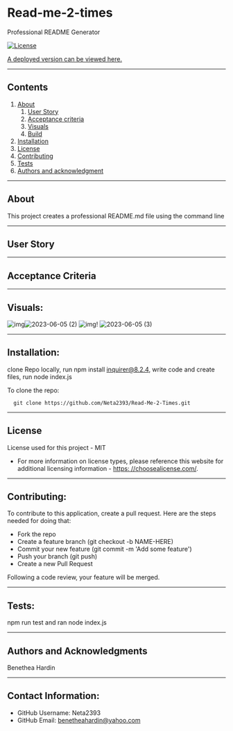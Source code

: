 # Read-me-2-times

  Professional README Generator

  [![License](https://img.shields.io/badge/License-MIT-yellow.svg)](https://opensource.org/licenses/MIT)

  [A deployed version can be viewed here.]( https://github.com/Neta2393/Read-Me-2-Times)
  
---
## Contents

1. [About](#about)
    1. [User Story](#user%20story)
    2. [Acceptance criteria](#acceptance%20criteria)
    3. [Visuals](#visuals)
    4. [Build](#build)
2. [Installation](#installation)
3. [License](#license)
4. [Contributing](#contributing)
5. [Tests](#tests)
6. [Authors and acknowledgment](#authors%20and%20acknowledgment)

---
## About

  This project creates a professional README.md file using the command line

---

## User Story
  

---

## Acceptance Criteria
  
  
---
## Visuals:

  ![img]()![2023-06-05 (2)](https://github.com/Neta2393/Read-Me-2-Times/assets/128006949/5731d62f-7b4a-4294-8873-f3778b582bcf)
![img]()!
![2023-06-05 (3)](https://github.com/Neta2393/Read-Me-2-Times/assets/128006949/2216fb31-790c-44ad-a0b5-47020cabd51b)

---

## Installation:
  clone Repo locally, run npm install inquirer@8.2.4, write code and create files, run node index.js

  To clone the repo:
  
      git clone https://github.com/Neta2393/Read-Me-2-Times.git
  
---

## License
  License used for this project - MIT
  * For more information on license types, please reference this website
  for additional licensing information - [https: //choosealicense.com/](https://choosealicense.com/).

---

## Contributing:
  
  To contribute to this application, create a pull request.
  Here are the steps needed for doing that:
  - Fork the repo
  - Create a feature branch (git checkout -b NAME-HERE)
  - Commit your new feature (git commit -m 'Add some feature')
  - Push your branch (git push)
  - Create a new Pull Request

  Following a code review, your feature will be merged.


---

## Tests:
  npm run test and ran node index.js

---

## Authors and Acknowledgments
  Benethea Hardin

---

## Contact Information:
* GitHub Username: Neta2393
* GitHub Email: benetheahardin@yahoo.com
  

  
